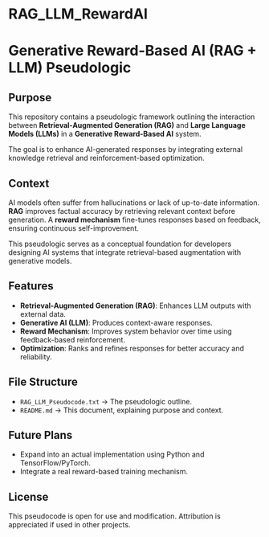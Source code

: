 # RAG_LLM_RewardAI

# Generative Reward-Based AI (RAG + LLM) Pseudologic

## Purpose

This repository contains a pseudologic framework outlining the interaction between **Retrieval-Augmented Generation (RAG)** and **Large Language Models (LLMs)** in a **Generative Reward-Based AI** system.

The goal is to enhance AI-generated responses by integrating external knowledge retrieval and reinforcement-based optimization.

## Context
AI models often suffer from hallucinations or lack of up-to-date information. **RAG** improves factual accuracy by retrieving relevant context before generation. A **reward mechanism** fine-tunes responses based on feedback, ensuring continuous self-improvement.

This pseudologic serves as a conceptual foundation for developers designing AI systems that integrate retrieval-based augmentation with generative models.

## Features
- **Retrieval-Augmented Generation (RAG)**: Enhances LLM outputs with external data.
- **Generative AI (LLM)**: Produces context-aware responses.
- **Reward Mechanism**: Improves system behavior over time using feedback-based reinforcement.
- **Optimization**: Ranks and refines responses for better accuracy and reliability.

## File Structure
- `RAG_LLM_Pseudocode.txt` → The pseudologic outline.
- `README.md` → This document, explaining purpose and context.

## Future Plans
- Expand into an actual implementation using Python and TensorFlow/PyTorch.
- Integrate a real reward-based training mechanism.

## License
This pseudocode is open for use and modification. Attribution is appreciated if used in other projects.
